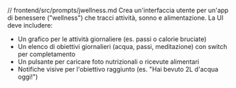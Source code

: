 // frontend/src/prompts/jwellness.md
Crea un'interfaccia utente per un'app di benessere ("wellness") che tracci attività, sonno e alimentazione. La UI deve includere:
- Un grafico per le attività giornaliere (es. passi o calorie bruciate)
- Un elenco di obiettivi giornalieri (acqua, passi, meditazione) con switch per completamento
- Un pulsante per caricare foto nutrizionali o ricevute alimentari
- Notifiche visive per l'obiettivo raggiunto (es. "Hai bevuto 2L d'acqua oggi!")
